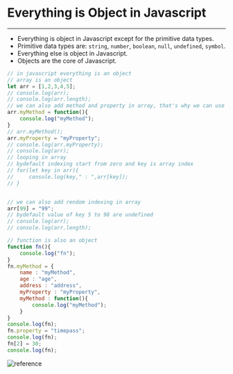 # Everything is Object in Javascript

---

- Everything is object in Javascript except for the primitive data types.
- Primitive data types are: `string`, `number`, `boolean`, `null`, `undefined`, `symbol`.
- Everything else is object in Javascript.
- Objects are the core of Javascript.

```js
// in javascript everything is an object
// array is an object
let arr = [1,2,3,4,5];
// console.log(arr);
// console.log(arr.length);
// we can also add method and property in array, that's why we can use array as object
arr.myMethod = function(){
    console.log("myMethod");
}
// arr.myMethod();
arr.myProperty = "myProperty";
// console.log(arr.myProperty);
// console.log(arr);
// looping in array 
// bydefault indexing start from zero and key is array index
// for(let key in arr){
//     console.log(key," : ",arr[key]);
// }


// we can also add rendom indexing in array
arr[99] = "99";
// bydefault value of key 5 to 98 are undefined
// console.log(arr);
// console.log(arr.length);

// function is also an object
function fn(){
    console.log("fn");
}
fn.myMethod = {
    name : "myMethod",
    age : "age",
    address : "address",
    myProperty : "myProperty",
    myMethod : function(){
        console.log("myMethod");
    }
}
console.log(fn);
fn.property = "timepass";
console.log(fn);
fn[2] = 30;
console.log(fn);

```

![reference](./assets/execution_context/04_object_reference.avif)